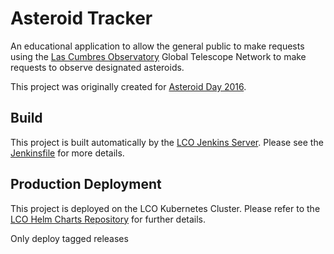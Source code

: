 # Asteroid Tracker

An educational application to allow the general public to make requests using
the [Las Cumbres Observatory](https://lco.global/) Global Telescope Network to
make requests to observe designated asteroids.

This project was originally created for [Asteroid Day 2016](http://asteroidday.org).

## Build

This project is built automatically by the [LCO Jenkins Server](http://jenkins.lco.gtn/).
Please see the [Jenkinsfile](Jenkinsfile) for more details.

## Production Deployment

This project is deployed on the LCO Kubernetes Cluster. Please refer to the
[LCO Helm Charts Repository](https://github.com/LCOGT/helm-charts) for further
details.

Only deploy tagged releases
